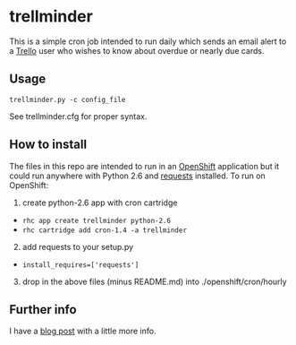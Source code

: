 # trellminder
This is a simple cron job intended to run daily which sends an email alert to a [Trello](https://trello.com) user who wishes to know about overdue or nearly due cards.

## Usage
`trellminder.py -c config_file`

See trellminder.cfg for proper syntax.

## How to install 
The files in this repo are intended to run in an [OpenShift](https://www.openshift.com) application but it could run anywhere with Python 2.6 and [requests](http://docs.python-requests.org/en/latest/) installed.  To run on OpenShift:

1. create python-2.6 app with cron cartridge
- `rhc app create trellminder python-2.6`
- `rhc cartridge add cron-1.4 -a trellminder`
2. add requests to your setup.py
- `install_requires=['requests']`
3. drop in the above files (minus README.md) into ./openshift/cron/hourly

## Further info
I have a [blog post](http://codegouge.blogspot.com/2013/05/my-weekend-project-trellminder-trello.html) with a little more info.
